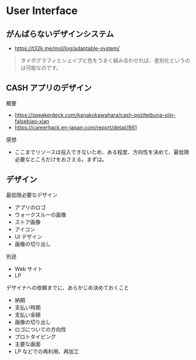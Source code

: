 # User Interface

## がんばらないデザインシステム

- <https://t32k.me/mol/log/adaptable-system/>

> タイポグラフィとシェイプと色をうまく組み合わせれば、差別化というのは可能なのです。

## CASH アプリのデザイン

概要

- <https://speakerdeck.com/kanakokawahara/cash-poziteibuna-ojin-falsebiao-xian>
- <https://careerhack.en-japan.com/report/detail/861>

感想

- ここまでリソースは投入できないため、ある程度、方向性を決めて、最低限必要なところだけをおさえる。まずは。

## デザイン

最低限必要なデザイン

- アプリのロゴ
- ウォークスルーの画像
- ストア画像
- アイコン
- UI デザイン
- 画像の切り出し

別途

- Web サイト
- LP

デザイナへの依頼までに、あらかじめ決めておくこと

- 納期
- 支払い時期
- 支払い金額
- 画像の切り出し
- ロゴについての方向性
- プロトタイピング
- 主要な画面
- LP などでの再利用、再加工
